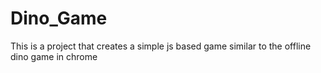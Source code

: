 # Dino_Game
This is a project that creates a simple js based game similar to the offline dino game in chrome
